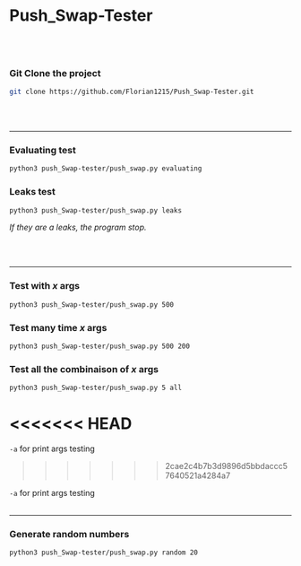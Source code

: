 # Push_Swap-Tester

<br /><br />

### Git Clone the project
```sh
git clone https://github.com/Florian1215/Push_Swap-Tester.git
```

<br /><br />

***

### Evaluating test
```sh
python3 push_Swap-tester/push_swap.py evaluating
```

### Leaks test
```sh
python3 push_Swap-tester/push_swap.py leaks
```
*If they are a leaks, the program stop.*

<br /><br />

***

### Test with ***x*** args
```sh
python3 push_Swap-tester/push_swap.py 500
```

### Test many time ***x*** args
```sh
python3 push_Swap-tester/push_swap.py 500 200
```

### Test all the combinaison of ***x*** args
```sh
python3 push_Swap-tester/push_swap.py 5 all
```
<<<<<<< HEAD
=======

```-a``` for print args testing
>>>>>>> 2cae2c4b7b3d9896d5bbdaccc57640521a4284a7

```-a``` for print args testing
<br /><br />
***
### Generate random numbers
```sh
python3 push_Swap-tester/push_swap.py random 20
```